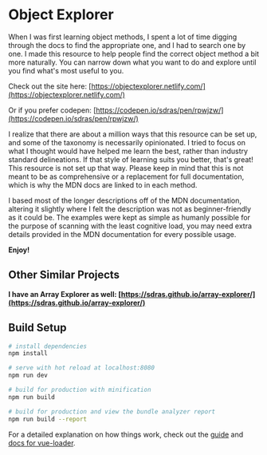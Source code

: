 # Object Explorer

When I was first learning object methods, I spent a lot of time digging through the docs to find the appropriate one, and I had to search one by one. I made this resource to help people find the correct object method a bit more naturally. You can narrow down what you want to do and explore until you find what's most useful to you.

Check out the site here: [https://objectexplorer.netlify.com/](https://objectexplorer.netlify.com/)

Or if you prefer codepen: [https://codepen.io/sdras/pen/rpwjzw/](https://codepen.io/sdras/pen/rpwjzw/)

I realize that there are about a million ways that this resource can be set up, and some of the taxonomy is necessarily opinionated. I tried to focus on what I thought would have helped me learn the best, rather than industry standard delineations. If that style of learning suits you better, that's great! This resource is not set up that way. Please keep in mind that this is not meant to be as comprehensive or a replacement for full documentation, which is why the MDN docs are linked to in each method.

I based most of the longer descriptions off of the MDN documentation, altering it slightly where I felt the description was not as beginner-friendly as it could be. The examples were kept as simple as humanly possible for the purpose of scanning with the least cognitive load, you may need extra details provided in the MDN documentation for every possible usage.

**Enjoy!**

## Other Similar Projects

**I have an Array Explorer as well: [https://sdras.github.io/array-explorer/](https://sdras.github.io/array-explorer/)**

## Build Setup

```bash
# install dependencies
npm install

# serve with hot reload at localhost:8080
npm run dev

# build for production with minification
npm run build

# build for production and view the bundle analyzer report
npm run build --report
```

For a detailed explanation on how things work, check out the [guide](http://vuejs-templates.github.io/webpack/) and [docs for vue-loader](http://vuejs.github.io/vue-loader).
